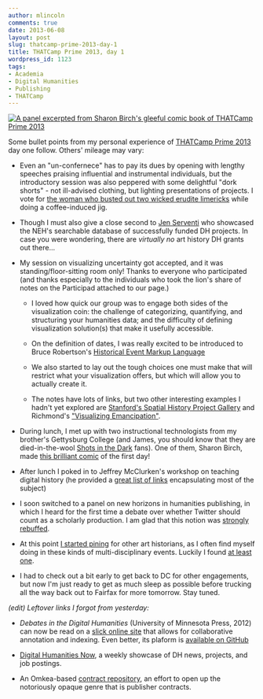 ```yaml
---
author: mlincoln
comments: true
date: 2013-06-08
layout: post
slug: thatcamp-prime-2013-day-1
title: THATCamp Prime 2013, day 1
wordpress_id: 1123
tags:
- Academia
- Digital Humanities
- Publishing
- THATCamp
---
```


[![A panel excerpted from Sharon Birch's gleeful comic book of THATCamp Prime 2013][book]](https://www.dropbox.com/s/jq39aglfp29erub/Retro.pdf)

[book]: http://mlincoln.files.wordpress.com/2013/06/screen-shot-2013-06-07-at-9-54-17-pm.jpg "A panel excerpted from Sharon Birch's gleeful comic book of THATCamp Prime 2013"


Some bullet points from my personal experience of [THATCamp Prime 2013](http://chnm2013.thatcamp.org/) day one follow. Others' mileage may vary:

- Even an "un-confernece" has to pay its dues by opening with lengthy speeches praising influential and instrumental individuals, but the introductory session was also peppered with some delightful "dork shorts" - not ill-advised clothing, but lighting presentations of projects. I vote for [the woman who busted out two wicked erudite limericks](https://twitter.com/KathrynTomasek) while doing a coffee-induced jig.

- Though I must also give a close second to [Jen Serventi](http://twitter.com/jenserventi) who showcased the NEH's searchable database of successfully funded DH projects. In case you were wondering, there are *virtually no* art history DH grants out there...

- My session on visualizing uncertainty got accepted, and it was standing/floor-sitting room only! Thanks to everyone who participated (and thanks especially to the individuals who took the lion's share of notes on the Participad attached to our page.)

	- I loved how quick our group was to engage both sides of the visualization coin: the challenge of categorizing, quantifying, and structuring your humanities data; and the difficulty of defining visualization solution(s) that make it usefully accessible.

	- On the definition of dates, I was really excited to be introduced to Bruce Robertson's [Historical Event Markup Language](http://heml.mta.ca)

	- We also started to lay out the tough choices one must make that will restrict what your visualization offers, but which will allow you to actually create it.

	- The notes have lots of links, but two other interesting examples I hadn't yet explored are [Stanford's Spatial History Project Gallery](http://www.stanford.edu/group/spatialhistory/cgi-bin/site/gallery.php) and Richmond's ["Visualizing Emancipation"](http://dsl.richmond.edu/emancipation/).

- During lunch, I met up with two instructional technologists from my brother's Gettysburg College (and James, you should know that they are died-in-the-wool [Shots in the Dark](http://www.youtube.com/watch?v=Ffdt0Zw1BG8) fans). One of them, Sharon Birch, made [this brilliant comic](https://www.dropbox.com/s/jq39aglfp29erub/Retro.pdf) of the first day!

- After lunch I poked in to Jeffrey McClurken's workshop on teaching digital history (he provided a [great list of links](https://docs.google.com/document/d/1GNbwozFt--ab_RyReU7WumOtSZuNmYhUazhSljIk8RQ/edit#heading=h.o29zpwsm8wx) encapsulating most of the subject)

- I soon switched to a panel on new horizons in humanities publishing, in which I heard for the first time a debate over whether Twitter should count as a scholarly production. I am glad that this notion was [strongly rebuffed](https://twitter.com/savasavasava/status/343087808719749121).

- At this point [I started pining](https://twitter.com/matthewdlincoln/status/343063910745788417) for other art historians, as I often find myself doing in these kinds of multi-disciplinary events. Luckily I found [at least one](http://chnm2013.thatcamp.org/author/eblake/).

- I had to check out a bit early to get back to DC for other engagements, but now I'm just ready to get as much sleep as possible before trucking all the way back out to Fairfax for more tomorrow. Stay tuned.




*(edit) Leftover links I forgot from yesterday:*


- *Debates in the Digital Humanities* (University of Minnesota Press, 2012) can now be read on a [slick online site](http://dhdebates.gc.cuny.edu/debates) that allows for collaborative annotation and indexing. Even better, its plaform is [available on GitHub](https://github.com/castiron/didh)

- [Digital Humanities Now](http://digitalhumanitiesnow.org), a weekly showcase of DH news, projects, and job postings.

- An Omkea-based [contract repository](http://web.archive.org/web/20130815174533/http://contractrepository.omeka.net), an effort to open up the notoriously opaque genre that is publisher contracts.
